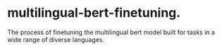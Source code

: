 # multilingual-bert-finetuning.
The process of finetuning the multilingual bert model built for tasks in a wide range of diverse languages.
